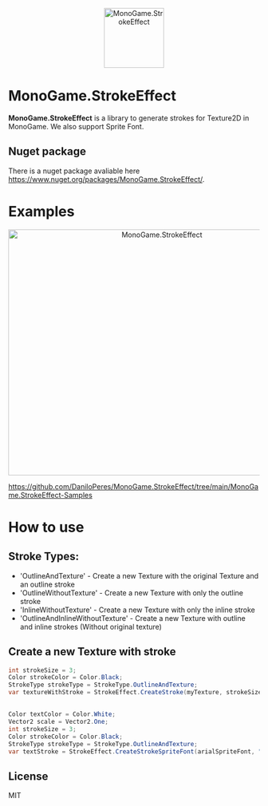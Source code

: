 <p align="center">
  <img src="http://daniloperes.com/MonoGame.StrokeEffect_Logo_256.png" alt="MonoGame.StrokeEffect" width="120" height="120">
</p>

# MonoGame.StrokeEffect
<b>MonoGame.StrokeEffect</b> is a library to generate strokes for Texture2D in MonoGame. We also support Sprite Font.

## Nuget package
There is a nuget package avaliable here https://www.nuget.org/packages/MonoGame.StrokeEffect/.

# Examples

<p align="center">
  <img src="http://daniloperes.com/MonoGame.StrokeEffect.Sample.gif" alt="MonoGame.StrokeEffect" width="600" height="493">
</p>

https://github.com/DaniloPeres/MonoGame.StrokeEffect/tree/main/MonoGame.StrokeEffect-Samples

# How to use

## Stroke Types:

- 'OutlineAndTexture' - Create a new Texture with the original Texture and an outline stroke
- 'OutlineWithoutTexture' - Create a new Texture with only the outline stroke
- 'InlineWithoutTexture' - Create a new Texture with only the inline stroke
- 'OutlineAndInlineWithoutTexture' - Create a new Texture with outline and inline strokes (Without original texture)

## Create a new Texture with stroke

```csharp
int strokeSize = 3;
Color strokeColor = Color.Black;
StrokeType strokeType = StrokeType.OutlineAndTexture;
var textureWithStroke = StrokeEffect.CreateStroke(myTexture, strokeSize, strokeColor, GraphicsDevice, strokeType);
```

## 

```csharp
Color textColor = Color.White;
Vector2 scale = Vector2.One;
int strokeSize = 3;
Color strokeColor = Color.Black;
StrokeType strokeType = StrokeType.OutlineAndTexture;
var textStroke = StrokeEffect.CreateStrokeSpriteFont(arialSpriteFont, "My Text", textColor, scale, strokeSize, strokeColor, GraphicsDevice, strokeType);
```

## License

MIT
